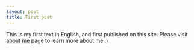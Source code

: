 ```yaml
---
layout: post
title: First post
---
```


This is my first text in English, and first published on this site. Please visit [about me](https://jm4r.github.io/about/) page to learn more about me :)